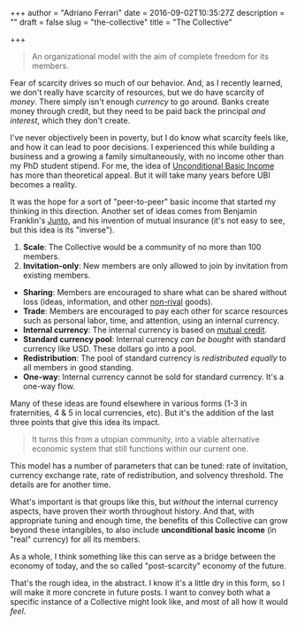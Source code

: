 +++
author = "Adriano Ferrari"
date = 2016-09-02T10:35:27Z
description = ""
draft = false
slug = "the-collective"
title = "The Collective"

+++

> An organizational model with the aim of complete freedom for its members.

Fear of scarcity drives so much of our behavior. And, as I recently learned, we don't really have scarcity of resources, but we do have scarcity of *money*. There simply isn't enough *currency* to go around. Banks create money through credit, but they need to be paid back the principal *and interest*, which they don't create.

I've never objectively been in poverty, but I do know what scarcity feels like, and how it can lead to poor decisions. I experienced this while building a business and a growing a family simultaneously, with no income other than my PhD student stipend. For me, the idea of [Unconditional Basic Income](https://www.youtube.com/watch?v=-vnB16E36EQ) has more than theoretical appeal. But it will take many years before UBI becomes a reality.

It was the hope for a sort of "peer-to-peer" basic income that started my thinking in this direction. Another set of ideas comes from Benjamin Franklin's [Junto](https://en.wikipedia.org/wiki/Junto_(club)), and his invention of mutual insurance (it's not easy to see, but this idea is its "inverse").

1. **Scale**: The Collective would be a community of no more than 100 members.
1. **Invitation-only**: New members are only allowed to join by invitation from existing members.
* **Sharing**: Members are encouraged to share what can be shared without loss (ideas, information, and other [non-rival](https://en.wikipedia.org/wiki/Rivalry_(economics)) goods).
* **Trade**: Members are encouraged to pay each other for scarce resources such as personal labor, time, and attention, using an internal currency.
* **Internal currency**: The internal currency is based on [mutual credit](https://en.wikipedia.org/wiki/Mutual_credit).
* **Standard currency pool**: Internal currency *can be bought* with standard currency like USD. These dollars go into a pool.
* **Redistribution**: The pool of standard currency is *redistributed equally* to all members in good standing.
* **One-way**: Internal currency cannot be sold for standard currency. It's a one-way flow.

Many of these ideas are found elsewhere in various forms (1-3 in fraternities, 4 & 5 in local currencies, etc). But it's the addition of the last three points that give this idea its impact.

>It turns this from a utopian community, into a viable alternative economic system that still functions within our current one.

This model has a number of parameters that can be tuned: rate of invitation, currency exchange rate, rate of redistribution, and solvency threshold. The details are for another time.

What's important is that groups like this, but *without* the internal currency aspects, have proven their worth throughout history. And that, with appropriate tuning and enough time, the benefits of this Collective can grow beyond these intangibles, to also include **unconditional basic income** (in "real" currency) for all its members.

As a whole, I think something like this can serve as a bridge between the economy of today, and the so called "post-scarcity" economy of the future.

That's the rough idea, in the abstract. I know it's a little dry in this form, so I will make it more concrete in future posts. I want to convey both what a specific instance of a Collective might look like, and most of all how it would *feel*.